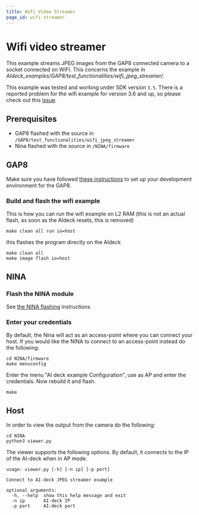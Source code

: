 ```yaml
---
title: WiFi Video Streamer
page_id: wifi-streamer
---
```



# Wifi video streamer

This example streams JPEG images from the GAP8 connected camera to a socket connected on WiFI. This concerns the example in *AIdeck_examples/GAP8/test_functionalities/wifi_jpeg_streamer/*.

This example was tested and working under SDK version `3.5`. There is a reported problem for the wifi example for version 3.6 and up, so please check out this [issue](https://github.com/bitcraze/AIdeck_examples/issues/19).


## Prerequisites
* GAP8 flashed with the source in ```/GAP8/test_functionalities/wifi_jpeg_streamer```
* Nina flashed with the source in ```/NINA/firmware```

## GAP8
Make sure you have followed [these instructions](../getting-started/getting-started.md) to set up your development environment for the GAP8.

### Build and flash the wifi example
This is how you can run the wifi example on L2 RAM (this is not an actual flash, as soon as the AIdeck resets, this is removed)
~~~~~shell
make clean all run io=host
~~~~~

this flashes the program directly on the AIdeck

~~~~~shell
make clean all
make image flash io=host
~~~~~

## NINA
### Flash the NINA module
See [the NINA flashing](/docs/nina-instructions/nina-flash-instructions.md) instructions

### Enter your credentials

By default, the Nina will act as an access-point where you can connect your host. If you would
like the NINA to connect to an access-point instead do the following:

```shell
cd NINA/firmware
make menuconfig
```

Enter the menu "AI deck example Configuration", use as AP and enter the credentials. Now rebuild it and flash.

```shell
make
```

## Host

In order to view the output from the camera do the following:

```shell
cd NINA
python3 viewer.py
```

The viewer supports the following options. By default, it connects to the IP
of the AI-deck when in AP mode.

```
usage: viewer.py [-h] [-n ip] [-p port]

Connect to AI-deck JPEG streamer example

optional arguments:
  -h, --help  show this help message and exit
  -n ip       AI-deck IP
  -p port     AI-deck port
```
